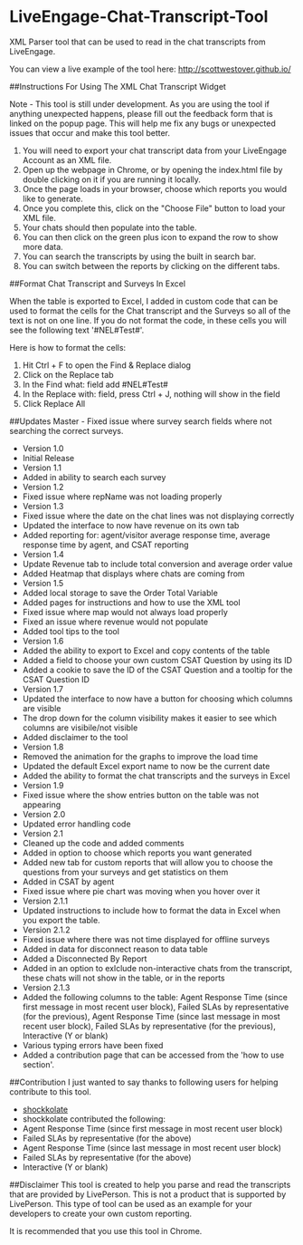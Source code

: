 # LiveEngage-Chat-Transcript-Tool
XML Parser tool that can be used to read in the chat transcripts from LiveEngage. 

You can view a live example of the tool here: http://scottwestover.github.io/

##Instructions For Using The XML Chat Transcript Widget

Note - This tool is still under development. As you are using the tool if anything unexpected happens, please fill out the feedback form that is linked on the popup page. This will help me fix any bugs or unexpected issues that occur and make this tool better.

1. You will need to export your chat transcript data from your LiveEngage Account as an XML file.
2. Open up the webpage in Chrome, or by opening the index.html file by double clicking on it if you are running it locally.
3. Once the page loads in your browser, choose which reports you would like to generate.
4. Once you complete this, click on the "Choose File" button to load your XML file. 
5. Your chats should then populate into the table.
6. You can then click on the green plus icon to expand the row to show more data.
7. You can search the transcripts by using the built in search bar. 
8. You can switch between the reports by clicking on the different tabs. 

##Format Chat Transcript and Surveys In Excel

When the table is exported to Excel, I added in custom code that can be used to format the cells for the Chat transcript and the Surveys so all of the text is not on one line. If you do not format the code, in these cells you will see the following text '#NEL#Test#'.

Here is how to format the cells:

1. Hit Ctrl + F to open the Find & Replace dialog
2. Click on the Replace tab
3. In the Find what: field add #NEL#Test#
4. In the Replace with: field, press Ctrl + J, nothing will show in the field
5. Click Replace All

##Updates
Master - Fixed issue where survey search fields where not searching the correct surveys.

* Version 1.0 
 * Initial Release
* Version 1.1 
 * Added in ability to search each survey
* Version 1.2 
 * Fixed issue where repName was not loading properly
* Version 1.3 
 * Fixed issue where the date on the chat lines was not displaying correctly
 * Updated the interface to now have revenue on its own tab
 * Added reporting for: agent/visitor average response time, average response time by agent, and CSAT reporting
* Version 1.4 
 * Update Revenue tab to include total conversion and average order value
 * Added Heatmap that displays where chats are coming from
* Version 1.5 
 * Added local storage to save the Order Total Variable
 * Added pages for instructions and how to use the XML tool
 * Fixed issue where map would not always load properly
 * Fixed an issue where revenue would not populate
 * Added tool tips to the tool
* Version 1.6 
 * Added the ability to export to Excel and copy contents of the table
 * Added a field to choose your own custom CSAT Question by using its ID
 * Added a cookie to save the ID of the CSAT Question and a tooltip for the CSAT Question ID
* Version 1.7
 * Updated the interface to now have a button for choosing which columns are visible
 * The drop down for the column visibility makes it easier to see which columns are visibile/not visible
 * Added disclaimer to the tool
* Version 1.8
 * Removed the animation for the graphs to improve the load time
 * Updated the default Excel export name to now be the current date
 * Added the ability to format the chat transcripts and the surveys in Excel
* Version 1.9
 * Fixed issue where the show entries button on the table was not appearing
* Version 2.0
 * Updated error handling code
* Version 2.1
 * Cleaned up the code and added comments
 * Added in option to choose which reports you want generated
 * Added new tab for custom reports that will allow you to choose the questions from your surveys and get statistics on them
 * Added in CSAT by agent
 * Fixed issue where pie chart was moving when you hover over it
* Version 2.1.1
 * Updated instructions to include how to format the data in Excel when you export the table.
* Version 2.1.2
 * Fixed issue where there was not time displayed for offline surveys
 * Added in data for disconnect reason to data table
 * Added a Disconnected By Report 
 * Added in an option to exlclude non-interactive chats from the transcript, these chats will not show in the table, or in the reports
* Version 2.1.3
 * Added the following columns to the table: Agent Response Time (since first message in most recent user block), Failed SLAs by representative (for the previous), Agent Response Time (since last message in most recent user block), Failed SLAs by representative (for the previous), Interactive (Y or blank)
 * Various typing errors have been fixed
 * Added a contribution page that can be accessed from the 'how to use section'.

##Contribution
I just wanted to say thanks to following users for helping contribute to this tool.

* [shockkolate](https://github.com/shockkolate)
 * shockkolate contributed the following:
  * Agent Response Time (since first message in most recent user block)
  * Failed SLAs by representative (for the above)
  * Agent Response Time (since last message in most recent user block)
  * Failed SLAs by representative (for the above)
  * Interactive (Y or blank)

##Disclaimer
This tool is created to help you parse and read the transcripts that are provided by LivePerson. This is not a product that is supported by LivePerson.  This type of tool can be used as an example for your developers to create your own custom reporting. 

It is recommended that you use this tool in Chrome.